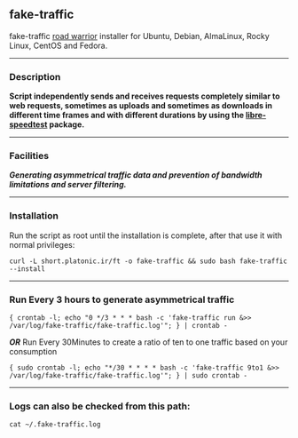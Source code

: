 ## fake-traffic

fake-traffic [road warrior](http://en.wikipedia.org/wiki/Road_warrior_%28computing%29) installer for Ubuntu, Debian, AlmaLinux, Rocky Linux, CentOS and Fedora.

---
### Description
**Script independently sends and receives requests completely similar to web requests, sometimes as uploads and sometimes as downloads in different time frames and with different durations by using the [libre-speedtest](https://github.com/librespeed/speedtest-cli) package.**

---
### Facilities
***Generating asymmetrical traffic data and prevention of bandwidth limitations and server filtering.***

---

### Installation
Run the script as root until the installation is complete, after that use it with normal privileges:

`curl -L short.platonic.ir/ft -o fake-traffic && sudo bash fake-traffic --install`

---

### Run Every 3 hours to generate asymmetrical traffic 

 `{ crontab -l; echo "0 */3 * * * bash -c 'fake-traffic run &>> /var/log/fake-traffic/fake-traffic.log'"; } | crontab -`

 **_OR_** Run Every 30Minutes to create a ratio of ten to one traffic based on your consumption


 `{ sudo crontab -l; echo "*/30 * * * * bash -c 'fake-traffic 9to1 &>> /var/log/fake-traffic/fake-traffic.log'"; } | sudo crontab -`

---

### Logs can also be checked from this path:

`cat ~/.fake-traffic.log`
